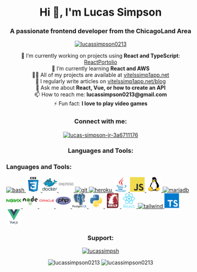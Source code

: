 <h1 align="center">Hi 👋, I'm Lucas Simpson</h1>
<h3 align="center">A passionate frontend developer from the ChicagoLand Area</h3>

<p align="center">
  <a href="https://github.com/lucassimpson0213">
    <img src="https://komarev.com/ghpvc/?username=lucassimpson0213&label=Profile%20views&color=0e75b6&style=flat-square" alt="lucassimpson0213" />
  </a>
</p>

<p align="center">
  🔭 I’m currently working on projects using <strong>React and TypeScript</strong>: <a href="https://github.com/lucassimpson0213/ReactPortolio" target="_blank">ReactPortolio</a><br>
  🌱 I’m currently learning <strong>React and AWS</strong><br>
  👨‍💻 All of my projects are available at <a href="http://vitelssimp1app.net" target="_blank">vitelssimp1app.net</a><br>
  📝 I regularly write articles on <a href="http://vitelssimp1app.net/blog" target="_blank">vitelssimp1app.net/blog</a><br>
  💬 Ask me about <strong>React, Vue, or how to create an API</strong><br>
  📫 How to reach me: <strong>lucassimpson0213@gmail.com</strong><br>
  ⚡ Fun fact: <strong>I love to play video games</strong>
</p>

<h3 align="center">Connect with me:</h3>
<p align="center">
  <a href="https://linkedin.com/in/lucas-simpson-jr-3a6711176" target="_blank">
    <img align="center" src="https://raw.githubusercontent.com/rahuldkjain/github-profile-readme-generator/master/src/images/icons/Social/linked-in-alt.svg" alt="lucas-simpson-jr-3a6711176" height="30" width="40" />
  </a>
</p>

<h3 align="center">Languages and Tools:</h3>
<p align="center">
<h3 align="left">Languages and Tools:</h3>
<p align="left"> <a href="https://www.gnu.org/software/bash/" target="_blank" rel="noreferrer"> <img src="https://www.vectorlogo.zone/logos/gnu_bash/gnu_bash-icon.svg" alt="bash" width="40" height="40"/> </a> <a href="https://www.w3schools.com/css/" target="_blank" rel="noreferrer"> <img src="https://raw.githubusercontent.com/devicons/devicon/master/icons/css3/css3-original-wordmark.svg" alt="css3" width="40" height="40"/> </a> <a href="https://www.docker.com/" target="_blank" rel="noreferrer"> <img src="https://raw.githubusercontent.com/devicons/devicon/master/icons/docker/docker-original-wordmark.svg" alt="docker" width="40" height="40"/> </a> <a href="https://expressjs.com" target="_blank" rel="noreferrer"> <img src="https://raw.githubusercontent.com/devicons/devicon/master/icons/express/express-original-wordmark.svg" alt="express" width="40" height="40"/> </a> <a href="https://git-scm.com/" target="_blank" rel="noreferrer"> <img src="https://www.vectorlogo.zone/logos/git-scm/git-scm-icon.svg" alt="git" width="40" height="40"/> </a> <a href="https://heroku.com" target="_blank" rel="noreferrer"> <img src="https://www.vectorlogo.zone/logos/heroku/heroku-icon.svg" alt="heroku" width="40" height="40"/> </a> <a href="https://www.java.com" target="_blank" rel="noreferrer"> <img src="https://raw.githubusercontent.com/devicons/devicon/master/icons/java/java-original.svg" alt="java" width="40" height="40"/> </a> <a href="https://developer.mozilla.org/en-US/docs/Web/JavaScript" target="_blank" rel="noreferrer"> <img src="https://raw.githubusercontent.com/devicons/devicon/master/icons/javascript/javascript-original.svg" alt="javascript" width="40" height="40"/> </a> <a href="https://www.linux.org/" target="_blank" rel="noreferrer"> <img src="https://raw.githubusercontent.com/devicons/devicon/master/icons/linux/linux-original.svg" alt="linux" width="40" height="40"/> </a> <a href="https://mariadb.org/" target="_blank" rel="noreferrer"> <img src="https://www.vectorlogo.zone/logos/mariadb/mariadb-icon.svg" alt="mariadb" width="40" height="40"/> </a> <a href="https://www.nginx.com" target="_blank" rel="noreferrer"> <img src="https://raw.githubusercontent.com/devicons/devicon/master/icons/nginx/nginx-original.svg" alt="nginx" width="40" height="40"/> </a> <a href="https://nodejs.org" target="_blank" rel="noreferrer"> <img src="https://raw.githubusercontent.com/devicons/devicon/master/icons/nodejs/nodejs-original-wordmark.svg" alt="nodejs" width="40" height="40"/> </a> <a href="https://www.oracle.com/" target="_blank" rel="noreferrer"> <img src="https://raw.githubusercontent.com/devicons/devicon/master/icons/oracle/oracle-original.svg" alt="oracle" width="40" height="40"/> </a> <a href="https://www.php.net" target="_blank" rel="noreferrer"> <img src="https://raw.githubusercontent.com/devicons/devicon/master/icons/php/php-original.svg" alt="php" width="40" height="40"/> </a> <a href="https://www.postgresql.org" target="_blank" rel="noreferrer"> <img src="https://raw.githubusercontent.com/devicons/devicon/master/icons/postgresql/postgresql-original-wordmark.svg" alt="postgresql" width="40" height="40"/> </a> <a href="https://www.python.org" target="_blank" rel="noreferrer"> <img src="https://raw.githubusercontent.com/devicons/devicon/master/icons/python/python-original.svg" alt="python" width="40" height="40"/> </a> <a href="https://rubyonrails.org" target="_blank" rel="noreferrer"> <img src="https://raw.githubusercontent.com/devicons/devicon/master/icons/rails/rails-original-wordmark.svg" alt="rails" width="40" height="40"/> </a> <a href="https://reactjs.org/" target="_blank" rel="noreferrer"> <img src="https://raw.githubusercontent.com/devicons/devicon/master/icons/react/react-original-wordmark.svg" alt="react" width="40" height="40"/> </a> <a href="https://tailwindcss.com/" target="_blank" rel="noreferrer"> <img src="https://www.vectorlogo.zone/logos/tailwindcss/tailwindcss-icon.svg" alt="tailwind" width="40" height="40"/> </a> <a href="https://www.typescriptlang.org/" target="_blank" rel="noreferrer"> <img src="https://raw.githubusercontent.com/devicons/devicon/master/icons/typescript/typescript-original.svg" alt="typescript" width="40" height="40"/> </a> <a href="https://vuejs.org/" target="_blank" rel="noreferrer"> <img src="https://raw.githubusercontent.com/devicons/devicon/master/icons/vuejs/vuejs-original-wordmark.svg" alt="vuejs" width="40" height="40"/> </a> </p>
</p>

<h3 align="center">Support:</h3>
<p align="center">
  <a href="https://www.buymeacoffee.com/lucassimpsh"> 
    <img src="https://cdn.buymeacoffee.com/buttons/v2/default-yellow.png" height="50" width="210" alt="lucassimpsh" />
  </a>
</p>

<div align="center">
  <img src="https://github-readme-stats.vercel.app/api/top-langs?username=lucassimpson0213&show_icons=true&locale=en&layout=compact" alt="lucassimpson0213" />
  <img src="https://github-readme-stats.vercel.app/api?username=lucassimpson0213&show_icons=true&locale=en" alt="lucassimpson0213" />
</div>

